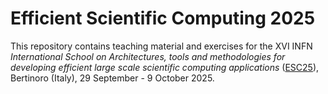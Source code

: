 # Efficient Scientific Computing 2025

This repository contains teaching material and exercises for the XVI INFN _International School on Architectures, tools and methodologies for developing efficient large scale scientific computing applications_ ([ESC25](https://agenda.infn.it/event/45177/)), Bertinoro (Italy), 29 September - 9 October 2025.
